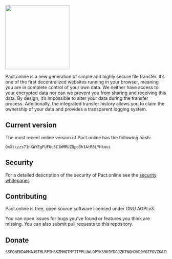 <img src="https://pact.online/dist/img/pactlogo.png" width="200">

Pact.online is a new generation of simple and highly secure file transfer. It’s one of the first decentralized websites running in your browser, meaning you are in complete control of your own data. We neither have access to your encrypted data nor can we prevent you from sharing and receiving this data. By design, it’s impossible to alter your data during the transfer process. Additionally, the integrated transfer history allows you to claim the ownership of your data and provides a transparent logging system.

## Current version
The most recent online version of Pact.online has the following hash: 
```
QmXtczzs71nXWYEgFUFUu5C1WMRUZQpo3h1AtR8LYHkoui
```

## Security
For a detailed description of the security of Pact.online see the [security whitepaper](https://github.com/PACTCare/Pact.online/blob/master/Pact%20Security%20Whitepaper_V0.1.pdf). 

## Contributing
Pact.online is free, open source software licensed under GNU AGPLv3.

You can open issues for bugs you've found or features you think are missing. You can also submit pull requests to this repository. 

## Donate
```
SSFQNEKDAMMAJSTMLRPIHSKZMHQTMYITPPLUWLOPYKS9K9YDGJZKTNQHJVD9YGZFOVZKAZHDIDMFWJGUYFZOTSAS9C 
```
